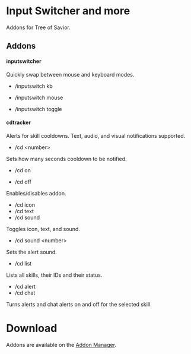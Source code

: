 # Input Switcher and more
Addons for Tree of Savior.


## Addons

#### inputswitcher

Quickly swap between mouse and keyboard modes.

* /inputswitch kb

* /inputswitch mouse

* /inputswitch toggle

#### cdtracker

Alerts for skill cooldowns. Text, audio, and visual notifications supported.

* /cd \<number\> 

Sets how many seconds cooldown to be notified.

* /cd on

* /cd off

Enables/disables addon.

* /cd icon
* /cd text
* /cd sound

Toggles icon, text, and sound.

* /cd sound \<number\>

Sets the alert sound.

* /cd list

Lists all skills, their IDs and their status.

* /cd alert <ID>
* /cd chat <ID>

Turns alerts and chat alerts on and off for the selected skill.



# Download

Addons are available on the [Addon Manager](https://github.com/Excrulon/Tree-of-Savior-Addon-Manager).
